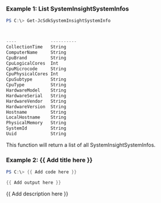 ### Example 1: List SystemInsightSystemInfos
```powershell
PS C:\> Get-JcSdkSystemInsightSystemInfo



----             ----------
CollectionTime   String
ComputerName     String
CpuBrand         String
CpuLogicalCores  Int
CpuMicrocode     String
CpuPhysicalCores Int
CpuSubtype       String
CpuType          String
HardwareModel    String
HardwareSerial   String
HardwareVendor   String
HardwareVersion  String
Hostname         String
LocalHostname    String
PhysicalMemory   String
SystemId         String
Uuid             String


```

This function will return a list of all SystemInsightSystemInfos.

### Example 2: {{ Add title here }}
```powershell
PS C:\> {{ Add code here }}

{{ Add output here }}
```

{{ Add description here }}

